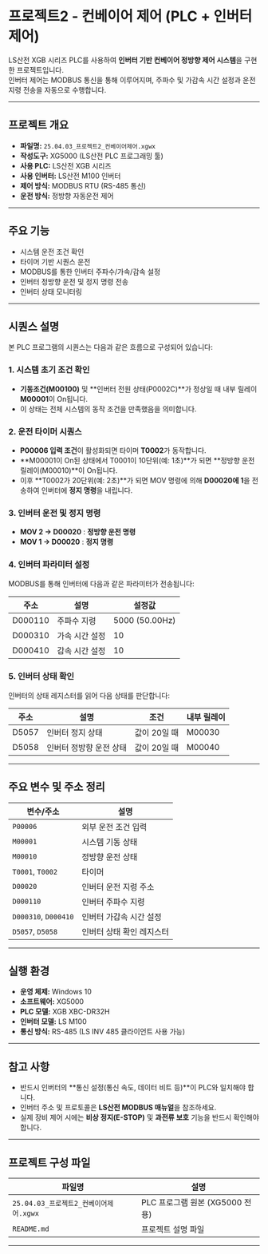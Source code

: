 # 프로젝트2 - 컨베이어 제어 (PLC + 인버터 제어)

LS산전 XGB 시리즈 PLC를 사용하여 **인버터 기반 컨베이어 정방향 제어 시스템**을 구현한 프로젝트입니다.  
인버터 제어는 MODBUS 통신을 통해 이루어지며, 주파수 및 가감속 시간 설정과 운전 지령 전송을 자동으로 수행합니다.

---

## 프로젝트 개요

- **파일명:** `25.04.03_프로젝트2_컨베이어제어.xgwx`
- **작성도구:** XG5000 (LS산전 PLC 프로그래밍 툴)
- **사용 PLC:** LS산전 XGB 시리즈
- **사용 인버터:** LS산전 M100 인버터
- **제어 방식:** MODBUS RTU (RS-485 통신)
- **운전 방식:** 정방향 자동운전 제어

---

## 주요 기능

- 시스템 운전 조건 확인
- 타이머 기반 시퀀스 운전
- MODBUS를 통한 인버터 주파수/가속/감속 설정
- 인버터 정방향 운전 및 정지 명령 전송
- 인버터 상태 모니터링

---

## 시퀀스 설명

본 PLC 프로그램의 시퀀스는 다음과 같은 흐름으로 구성되어 있습니다:

### 1. 시스템 초기 조건 확인

- **기동조건(M00100)** 및 **인버터 전원 상태(P0002C)**가 정상일 때 내부 릴레이 **M00001**이 On됩니다.
- 이 상태는 전체 시스템의 동작 조건을 만족했음을 의미합니다.

### 2. 운전 타이머 시퀀스

- **P00006 입력 조건**이 활성화되면 타이머 **T0002**가 동작합니다.
- **M00001이 On된 상태에서 T0001이 10단위(예: 1초)**가 되면 **정방향 운전 릴레이(M00010)**이 On됩니다.
- 이후 **T0002가 20단위(예: 2초)**가 되면 MOV 명령에 의해 **D00020에 1**을 전송하여 인버터에 **정지 명령**을 내립니다.

### 3. 인버터 운전 및 정지 명령

- **MOV 2 → D00020** : **정방향 운전 명령**
- **MOV 1 → D00020** : **정지 명령**

### 4. 인버터 파라미터 설정

MODBUS를 통해 인버터에 다음과 같은 파라미터가 전송됩니다:

| 주소     | 설명           | 설정값 |
|----------|----------------|--------|
| D000110  | 주파수 지령     | 5000 (50.00Hz) |
| D000310  | 가속 시간 설정 | 10     |
| D000410  | 감속 시간 설정 | 10     |

### 5. 인버터 상태 확인

인버터의 상태 레지스터를 읽어 다음 상태를 판단합니다:

| 주소     | 설명               | 조건        | 내부 릴레이 |
|----------|--------------------|-------------|--------------|
| D5057    | 인버터 정지 상태     | 값이 20일 때 | M00030       |
| D5058    | 인버터 정방향 운전 상태 | 값이 20일 때 | M00040       |

---

## 주요 변수 및 주소 정리

| 변수/주소 | 설명 |
|-----------|------|
| `P00006` | 외부 운전 조건 입력 |
| `M00001` | 시스템 기동 상태 |
| `M00010` | 정방향 운전 상태 |
| `T0001`, `T0002` | 타이머 |
| `D00020` | 인버터 운전 지령 주소 |
| `D000110` | 인버터 주파수 지령 |
| `D000310`, `D000410` | 인버터 가감속 시간 설정 |
| `D5057`, `D5058` | 인버터 상태 확인 레지스터 |

---

## 실행 환경

- **운영 체제:** Windows 10
- **소프트웨어:** XG5000
- **PLC 모델:** XGB XBC-DR32H
- **인버터 모델:** LS M100
- **통신 방식:** RS-485 (LS INV 485 클라이언트 사용 가능)

---

## 참고 사항

- 반드시 인버터의 **통신 설정(통신 속도, 데이터 비트 등)**이 PLC와 일치해야 합니다.
- 인버터 주소 및 프로토콜은 **LS산전 MODBUS 매뉴얼**을 참조하세요.
- 실제 장비 제어 시에는 **비상 정지(E-STOP)** 및 **과전류 보호** 기능을 반드시 확인해야 합니다.

---

## 프로젝트 구성 파일

| 파일명 | 설명 |
|--------|------|
| `25.04.03_프로젝트2_컨베이어제어.xgwx` | PLC 프로그램 원본 (XG5000 전용) |
| `README.md` | 프로젝트 설명 파일 |

---
